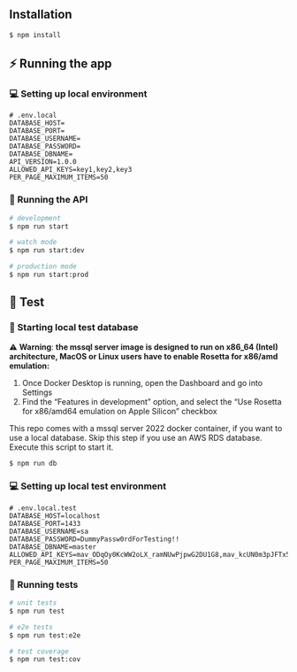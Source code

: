 ## Installation

```bash
$ npm install
```

## ⚡ Running the app

### 💻 Setting up local environment

```dotenv
# .env.local
DATABASE_HOST=
DATABASE_PORT=
DATABASE_USERNAME=
DATABASE_PASSWORD=
DATABASE_DBNAME=
API_VERSION=1.0.0
ALLOWED_API_KEYS=key1,key2,key3
PER_PAGE_MAXIMUM_ITEMS=50

```

### 🚀 Running the API

```bash
# development
$ npm run start

# watch mode
$ npm run start:dev

# production mode
$ npm run start:prod
```

## 🧪 Test

### 🐳 Starting local test database
⚠️ **Warning**: **the mssql server image is designed to run on x86_64 (Intel) architecture, MacOS or Linux users have to enable Rosetta for x86/amd emulation:**
1. Once Docker Desktop is running, open the Dashboard and go into Settings
2. Find the “Features in development” option, and select the “Use Rosetta for x86/amd64 emulation on Apple Silicon” checkbox

This repo comes with a mssql server 2022 docker container, if you want to use a local database. Skip this step if you use an AWS RDS database. Execute this script to start it.

```bash
$ npm run db
```

### 💻 Setting up local test environment

```dotenv
# .env.local.test
DATABASE_HOST=localhost
DATABASE_PORT=1433
DATABASE_USERNAME=sa
DATABASE_PASSWORD=DummyPassw0rdForTesting!!
DATABASE_DBNAME=master
ALLOWED_API_KEYS=mav_ODqOy0KcWW2oLX_ramNUwPjpwG2DU1G8,mav_kcUN0m3pJFTx5hw2EhlOO10ye4w7_NhB
PER_PAGE_MAXIMUM_ITEMS=50
```

### 🧬 Running tests
```bash
# unit tests
$ npm run test

# e2e tests
$ npm run test:e2e

# test coverage
$ npm run test:cov
```
